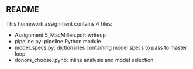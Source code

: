 ## README

This homework assignment contains 4 files:

- Assignment 5_MacMillen.pdf: writeup
- pipeline.py: pipeline Python module
- model_specs.py: dictionaries containing model specs to pass to master loop
- donors_choose.ipynb: inline analysis and model selection